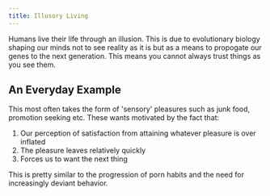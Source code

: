 ```yaml
---
title: Illusory Living
---
```

Humans live their life through an illusion. This is due to evolutionary biology shaping our minds not to see reality as it is but as a means to propogate our genes to the next generation. This means you cannot always trust things as you see them. 

## An Everyday Example
This most often takes the form of 'sensory' pleasures such as junk food, promotion seeking etc. These wants motivated by the fact that:
1. Our perception of satisfaction from attaining whatever pleasure is over inflated
2. The pleasure leaves relatively quickly
3. Forces us to want the next thing 

This is pretty similar to the progression of porn habits and the need for increasingly deviant behavior.